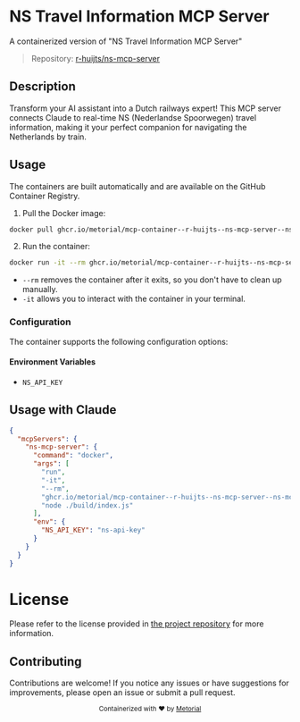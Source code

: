 
# NS Travel Information MCP Server

A containerized version of "NS Travel Information MCP Server"

> Repository: [r-huijts/ns-mcp-server](https://github.com/r-huijts/ns-mcp-server)

## Description

Transform your AI assistant into a Dutch railways expert! This MCP server connects Claude to real-time NS (Nederlandse Spoorwegen) travel information, making it your perfect companion for navigating the Netherlands by train.


## Usage

The containers are built automatically and are available on the GitHub Container Registry.

1. Pull the Docker image:

```bash
docker pull ghcr.io/metorial/mcp-container--r-huijts--ns-mcp-server--ns-mcp-server
```

2. Run the container:

```bash
docker run -it --rm ghcr.io/metorial/mcp-container--r-huijts--ns-mcp-server--ns-mcp-server 
```

- `--rm` removes the container after it exits, so you don't have to clean up manually.
- `-it` allows you to interact with the container in your terminal.


### Configuration

The container supports the following configuration options:




#### Environment Variables

- `NS_API_KEY`




## Usage with Claude

```json
{
  "mcpServers": {
    "ns-mcp-server": {
      "command": "docker",
      "args": [
        "run",
        "-it",
        "--rm",
        "ghcr.io/metorial/mcp-container--r-huijts--ns-mcp-server--ns-mcp-server",
        "node ./build/index.js"
      ],
      "env": {
        "NS_API_KEY": "ns-api-key"
      }
    }
  }
}
```

# License

Please refer to the license provided in [the project repository](https://github.com/r-huijts/ns-mcp-server) for more information.

## Contributing

Contributions are welcome! If you notice any issues or have suggestions for improvements, please open an issue or submit a pull request.

<div align="center">
  <sub>Containerized with ❤️ by <a href="https://metorial.com">Metorial</a></sub>
</div>
  